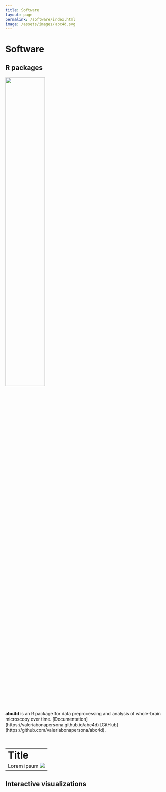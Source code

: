 ```yaml
---
title: Software
layout: page
permalink: /software/index.html
image: /assets/images/abc4d.svg
---
```


Software
======

R packages
----
<img src="{{site.url}}/assets/images/abc4d.svg" width="50%" height="50%">

<p style="margin-top: 50px; margin-bottom: 50px"> <b>abc4d</b> is an R package for data preprocessing and analysis of whole-brain microscopy over time. [Documentation](https://valeriabonapersona.github.io/abc4d) [GitHub](https://github.com/valeriabonapersona/abc4d). </p>

<table border="0">
 <tr>
    <td><b style="font-size:30px">Title</b></td>
 </tr>
 <tr>
    <td>Lorem ipsum <img src="{{site.url}}/assets/images/abc4d.svg"></td>
 </tr>
</table>

Interactive visualizations
----




